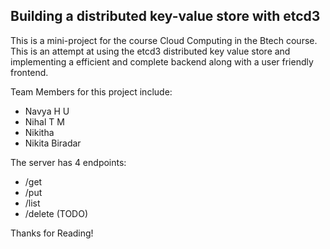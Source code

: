 ## Building a distributed key-value store with etcd3

This is a mini-project for the course Cloud Computing in the Btech course. This is an attempt at using the etcd3 distributed key value store and implementing a efficient and complete backend along with a user friendly frontend.

Team Members for this project include:
+ Navya H U
+ Nihal T M
+ Nikitha
+ Nikita Biradar

The server has 4 endpoints:
+ /get
+ /put
+ /list
+ /delete (TODO)

Thanks for Reading!